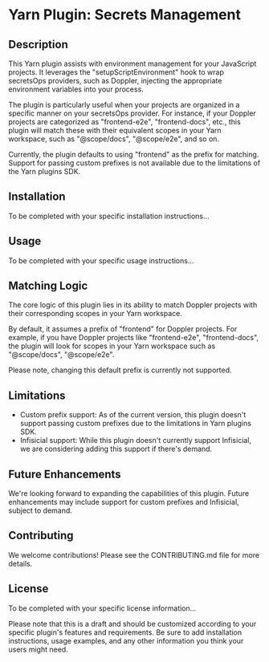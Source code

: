 # Yarn Plugin: Secrets Management

## Description

This Yarn plugin assists with environment management for your JavaScript projects. It leverages the "setupScriptEnvironment" hook to wrap secretsOps providers, such as Doppler, injecting the appropriate environment variables into your process.

The plugin is particularly useful when your projects are organized in a specific manner on your secretsOps provider. For instance, if your Doppler projects are categorized as "frontend-e2e", "frontend-docs", etc., this plugin will match these with their equivalent scopes in your Yarn workspace, such as "@scope/docs", "@scope/e2e", and so on.

Currently, the plugin defaults to using "frontend" as the prefix for matching. Support for passing custom prefixes is not available due to the limitations of the Yarn plugins SDK.

## Installation

To be completed with your specific installation instructions...

## Usage

To be completed with your specific usage instructions...

## Matching Logic

The core logic of this plugin lies in its ability to match Doppler projects with their corresponding scopes in your Yarn workspace.

By default, it assumes a prefix of "frontend" for Doppler projects. For example, if you have Doppler projects like "frontend-e2e", "frontend-docs", the plugin will look for scopes in your Yarn workspace such as "@scope/docs", "@scope/e2e".

Please note, changing this default prefix is currently not supported. 

## Limitations

- Custom prefix support: As of the current version, this plugin doesn't support passing custom prefixes due to the limitations in Yarn plugins SDK.
- Infisicial support: While this plugin doesn't currently support Infisicial, we are considering adding this support if there's demand.

## Future Enhancements

We're looking forward to expanding the capabilities of this plugin. Future enhancements may include support for custom prefixes and Infisicial, subject to demand.

## Contributing

We welcome contributions! Please see the CONTRIBUTING.md file for more details.

## License

To be completed with your specific license information...

Please note that this is a draft and should be customized according to your specific plugin's features and requirements. Be sure to add installation instructions, usage examples, and any other information you think your users might need.
